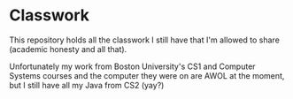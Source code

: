 # Classwork

This repository holds all the classwork I still have that I'm allowed to share (academic honesty and all that).

Unfortunately my work from Boston University's CS1 and Computer Systems courses and the computer they were on are AWOL at the moment, but I still have all my Java from CS2 (yay?)
